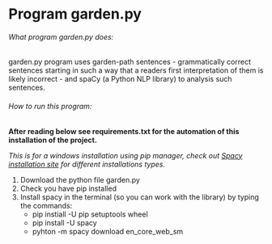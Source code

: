 # Program garden.py
###### What program garden.py does:
garden.py program uses garden-path sentences -
grammatically correct sentences starting in such a way that a readers first interpretation of them is likely incorrect - 
and spaCy (a Python NLP library) to analysis such sentences.   


###### How to run this program:
**After reading below see requirements.txt for the automation of this installation of the project.**

*This is for a windows installation using pip manager, check out [Spacy installation site](https://spacy.io/usage) for different installations types.*
1. Download the python file garden.py
2. Check you have pip installed
3. Install spacy in the terminal (so you can work with the library) by typing the commands:
    - pip instiall -U pip setuptools wheel
    - pip install -U spacy
    - pyhton -m spacy download en_core_web_sm

